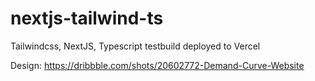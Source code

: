 # nextjs-tailwind-ts
Tailwindcss, NextJS, Typescript testbuild deployed to Vercel


Design: https://dribbble.com/shots/20602772-Demand-Curve-Website
